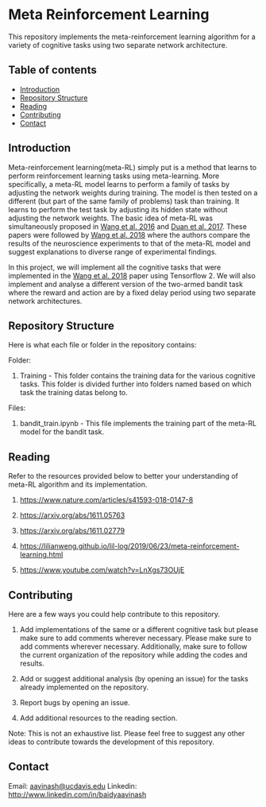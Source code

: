 # Meta Reinforcement Learning

This repository implements the meta-reinforcement learning algorithm for a variety of cognitive tasks using two separate network architecture.

## Table of contents
* [Introduction](#introduction)
* [Repository Structure](#repository-structure)
* [Reading](#reading)
* [Contributing](#contributing)
* [Contact](#contact)

## Introduction

Meta-reinforcement learning(meta-RL) simply put is a method that learns to perform reinforcement learning tasks using meta-learning. More specifically, a meta-RL model learns to perform a family of tasks by adjusting the network weights during training. The model is then tested on a different (but part of the same family of problems) task than training. It learns to perform the test task by adjusting its hidden state without adjusting the network weights. The basic idea of meta-RL was simultaneously proposed in [Wang et al. 2016](https://arxiv.org/abs/1611.05763) and [Duan et al. 2017](https://arxiv.org/abs/1611.02779). These papers were followed by [Wang et al. 2018](https://www.nature.com/articles/s41593-018-0147-8) where the authors compare the results of the neuroscience experiments to that of the meta-RL model and suggest explanations to diverse range of experimental findings.

In this project, we will implement all the cognitive tasks that were implemented in the [Wang et al. 2018](https://www.nature.com/articles/s41593-018-0147-8) paper using Tensorflow 2. We will also implement and analyse a different version of the two-armed bandit task where the reward and action are by a fixed delay period using two separate network architectures.

## Repository Structure

Here is what each file or folder in the repository contains:

Folder:

1. Training - This folder contains the training data for the various cognitive tasks. This folder is divided further into folders named based on which task the training datas belong to.

Files:

1. bandit_train.ipynb - This file implements the training part of the meta-RL model for the bandit 
task.

## Reading

Refer to the resources provided below to better your understanding of meta-RL algorithm and its implementation. 

1. https://www.nature.com/articles/s41593-018-0147-8

2. https://arxiv.org/abs/1611.05763

3. https://arxiv.org/abs/1611.02779

4. https://lilianweng.github.io/lil-log/2019/06/23/meta-reinforcement-learning.html

5. https://www.youtube.com/watch?v=LnXgs73OUjE

## Contributing

Here are a few ways you could help contribute to this repository.

1. Add implementations of the same or a different cognitive task but please make sure to add comments wherever necessary. Please make sure to add comments wherever necessary. Additionally, make sure to follow the current organization of the repository while adding the codes and results.

2. Add or suggest additional analysis (by opening an issue) for the tasks already implemented on the repository.

3. Report bugs by opening an issue.

4. Add additional resources to the reading section.

Note: This is not an exhaustive list. Please feel free to suggest any other ideas to contribute towards the development of this repository. 

## Contact

Email: aavinash@ucdavis.edu
Linkedin: http://www.linkedin.com/in/baidyaavinash
